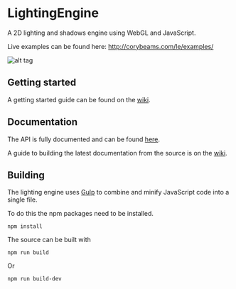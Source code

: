 LightingEngine
==============

A 2D lighting and shadows engine using WebGL and JavaScript.

Live examples can be found here: http://corybeams.com/le/examples/

![alt tag](http://puu.sh/l1Glk/4b62e60cd6.jpg)

## Getting started
A getting started guide can be found on the [wiki](https://github.com/Jaloko/LightingEngine/wiki/Getting-started). 

## Documentation
The API is fully documented and can be found [here](http://corybeams.com/le/docs/).

A guide to building the latest documentation from the source is on the [wiki](https://github.com/Jaloko/LightingEngine/wiki/).

## Building
The lighting engine uses [Gulp](http://gulpjs.com/) to combine and minify JavaScript code into a single file.

To do this the npm packages need to be installed.
```
npm install
```
The source can be built with
```
npm run build
```
Or
```
npm run build-dev
```